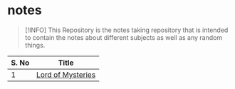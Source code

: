 # notes

>[!INFO]
>This Repository is the notes taking repository that is intended to contain the notes about different subjects as well as any random things.

| S. No | Title |
|-------|-------|
| 1     | [Lord of Mysteries](lord-of-mysteries) |